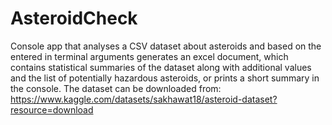 # AsteroidCheck
Console app that analyses a CSV dataset about asteroids and based on the entered in terminal arguments generates an excel document, 
which contains statistical summaries of the dataset along with additional values and the list of potentially hazardous asteroids, or prints a short summary in the console.
The dataset can be downloaded from:
https://www.kaggle.com/datasets/sakhawat18/asteroid-dataset?resource=download
